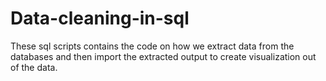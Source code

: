 # Data-cleaning-in-sql
These sql scripts contains the code on how we extract data from the databases and then import the extracted output to create visualization out of the data.

